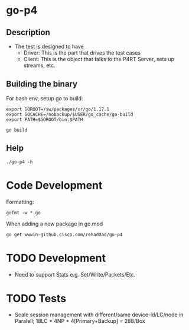 # go-p4

## Description
- The test is designed to have
    - Driver: This is the part that drives the test cases
    - Client: This is the object that talks to the P4RT Server, sets up streams, etc.

## Building the binary

For bash env, setup go to build:
```
export GOROOT=/sw/packages/xr/go/1.17.1
export GOCACHE=/nobackup/$USER/go_cache/go-build
export PATH=$GOROOT/bin:$PATH

go build
```

## Help
```
./go-p4 -h
```

# Code Development
Formatting:
```
gofmt -w *.go
```

When adding a new package in go.mod
```
go get wwwin-github.cisco.com/rehaddad/go-p4
```

# TODO Development
- Need to support Stats e.g. Set/Write/Packets/Etc.
    
# TODO Tests
- Scale session management with different/same device-id/LC/node in Paralell; 18LC * 4NP * 4[Primary+Backup] = 288/Box
